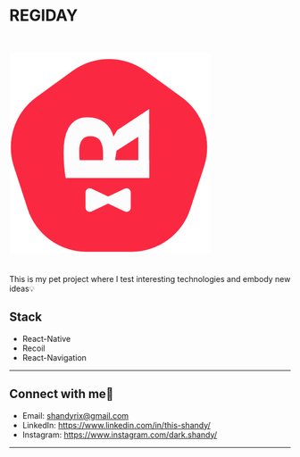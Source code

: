 # REGIDAY
<br/>

![](./src/assets/img/appLogo.png)
<br/>
<br/>
<br/>
This is my pet project where I test interesting technologies and embody new ideas💡
<br/>

## Stack
- React-Native
- Recoil
- React-Navigation
<hr>

## Connect with me🤑
- Email: shandyrix@gmail.com
- LinkedIn: https://www.linkedin.com/in/this-shandy/
- Instagram: https://www.instagram.com/dark.shandy/

<hr>
